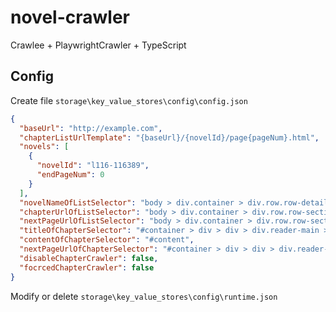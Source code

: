 # novel-crawler

Crawlee + PlaywrightCrawler + TypeScript

## Config

Create file `storage\key_value_stores\config\config.json`

```json
{
  "baseUrl": "http://example.com",
  "chapterListUrlTemplate": "{baseUrl}/{novelId}/page{pageNum}.html",
  "novels": [
    {
      "novelId": "l116-116389",
      "endPageNum": 0
    }
  ],
  "novelNameOfListSelector": "body > div.container > div.row.row-detail > div > div > div.info > div.top > h1",
  "chapterUrlOfListSelector": "body > div.container > div.row.row-section > div > div:nth-child(4) > ul.section-list > li > a",
  "nextPageUrlOfListSelector": "body > div.container > div.row.row-section > div > div.listpage > span.right > a",
  "titleOfChapterSelector": "#container > div > div > div.reader-main > h1",
  "contentOfChapterSelector": "#content",
  "nextPageUrlOfChapterSelector": "#container > div > div > div.reader-main > div.section-opt.m-bottom-opt > a:has-text(\"下一页\")",
  "disableChapterCrawler": false,
  "focrcedChapterCrawler": false
}
```

Modify or delete `storage\key_value_stores\config\runtime.json`
